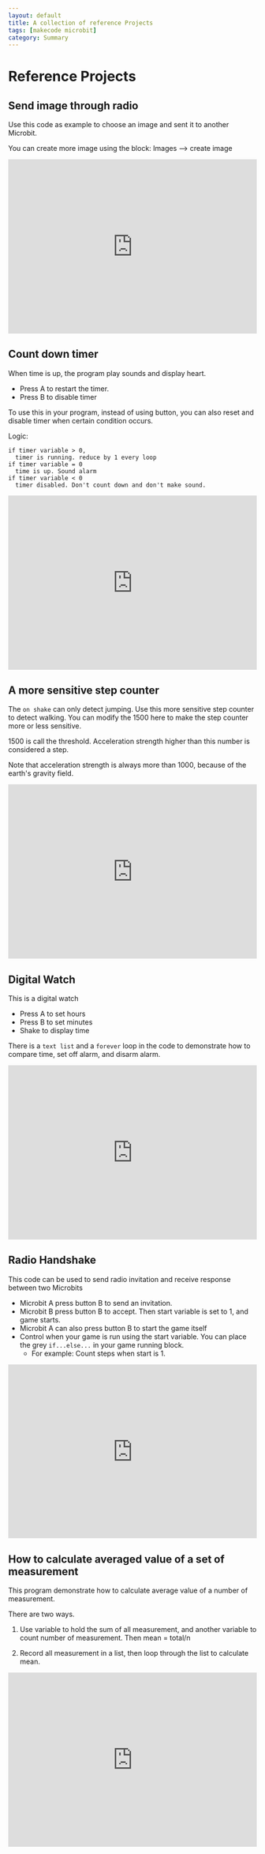 ```yaml
---
layout: default
title: A collection of reference Projects
tags: [makecode microbit]
category: Summary
---
```


# Reference Projects

## Send image through radio

Use this code as example to choose an image and sent it to another Microbit. 

You can create more image using the block: Images --> create image

<div style="position:relative;height:0;padding-bottom:70%;overflow:hidden;"><iframe style="position:absolute;top:0;left:0;width:100%;height:100%;" src="https://makecode.microbit.org/#pub:_6UqE1AWAcMd9" frameborder="0" sandbox="allow-popups allow-forms allow-scripts allow-same-origin"></iframe></div>

## Count down timer

When time is up, the program play sounds and display heart.

- Press A to restart the timer. 
- Press B to disable timer

To use this in your program, instead of using button, you can also reset and disable timer when certain condition occurs.

Logic: 
```
if timer variable > 0, 
  timer is running. reduce by 1 every loop
if timer variable = 0
  time is up. Sound alarm
if timer variable < 0
  timer disabled. Don't count down and don't make sound.
```
<div style="position:relative;height:0;padding-bottom:70%;overflow:hidden;"><iframe style="position:absolute;top:0;left:0;width:100%;height:100%;" src="https://makecode.microbit.org/#pub:_7XXJm15ULM1U" frameborder="0" sandbox="allow-popups allow-forms allow-scripts allow-same-origin"></iframe></div>

## A more sensitive step counter

The ```on shake``` can only detect jumping. Use this more sensitive step counter to detect walking. You can modify the 1500 here to make the step counter more or less sensitive. 

1500 is call the threshold. Acceleration strength higher than this number is considered a step. 

Note that acceleration strength is always more than 1000, because of the earth's gravity field.

<div style="position:relative;height:0;padding-bottom:70%;overflow:hidden;"><iframe style="position:absolute;top:0;left:0;width:100%;height:100%;" src="https://makecode.microbit.org/#pub:_imT2TvitCF3F" frameborder="0" sandbox="allow-popups allow-forms allow-scripts allow-same-origin"></iframe></div>

## Digital Watch

This is a digital watch 

- Press A to set hours
- Press B to set minutes
- Shake to display time

There is a ```text list``` and a ```forever``` loop in the code to demonstrate how to compare time, set off alarm, and disarm alarm. 

<div style="position:relative;height:0;padding-bottom:70%;overflow:hidden;"><iframe style="position:absolute;top:0;left:0;width:100%;height:100%;" src="https://makecode.microbit.org/#pub:_iKAJFU6VoUhm" frameborder="0" sandbox="allow-popups allow-forms allow-scripts allow-same-origin"></iframe></div>

## Radio Handshake

This code can be used to send radio invitation and receive response between two Microbits

- Microbit A press button B to send an invitation. 
- Microbit B press button B to accept. Then start variable is set to 1, and game starts. 
- Microbit A can also press button B to start the game itself 
- Control when your game is run using the start variable. You can place the grey ```if...else...``` in your game running block. 
    - For example: Count steps when start is 1.

<div style="position:relative;height:0;padding-bottom:70%;overflow:hidden;"><iframe style="position:absolute;top:0;left:0;width:100%;height:100%;" src="https://makecode.microbit.org/#pub:_WvkemvEv83d0" frameborder="0" sandbox="allow-popups allow-forms allow-scripts allow-same-origin"></iframe></div>

## How to calculate averaged value of a set of measurement

This program demonstrate how to calculate average value of a number of measurement. 

There are two ways.

1. Use variable to hold the sum of all measurement, and another variable to count number of measurement. Then mean = total/n

2. Record all measurement in a list, then loop through the list to calculate mean.

<div style="position:relative;height:0;padding-bottom:70%;overflow:hidden;"><iframe style="position:absolute;top:0;left:0;width:100%;height:100%;" src="https://makecode.microbit.org/#pub:_2jMWV4P20Lx9" frameborder="0" sandbox="allow-popups allow-forms allow-scripts allow-same-origin"></iframe></div>

